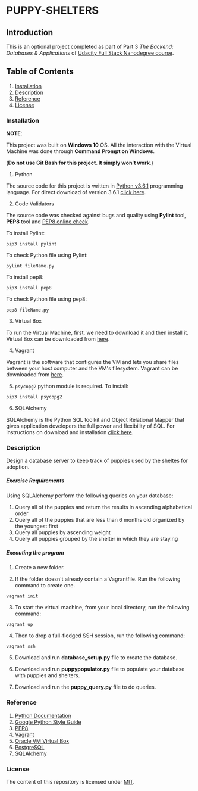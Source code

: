 # PUPPY-SHELTERS

## Introduction
This is an optional project completed as part of Part 3 *The Backend: Databases & Applications* of [Udacity Full Stack Nanodegree course](https://in.udacity.com/course/full-stack-web-developer-nanodegree--nd004/).

## Table of Contents
1. [Installation](#installation)
2. [Description](#description)
3. [Reference](#reference)
4. [License](#license)

### Installation

**NOTE**: 

This project was built on **Windows 10** OS. All the interaction with the Virtual Machine was done through **Command Prompt on Windows**.

(**Do not use Git Bash for this project. It simply won't work**.)

1. Python

The source code for this project is written in [Python v3.6.1](https://www.python.org/downloads/) programming language.
For direct download of version 3.6.1 [click here](https://www.python.org/ftp/python/3.6.1/python-3.6.1.exe).

2. Code Validators

The source code was checked against bugs and quality using **Pylint** tool, **PEP8** tool and [PEP8 online check](http://pep8online.com).

To install Pylint:

```
pip3 install pylint
```

To check Python file using Pylint:

```
pylint fileName.py
```

To install pep8:

```
pip3 install pep8
```


To check Python file using pep8:

```
pep8 fileName.py
```

3. Virtual Box

To run the Virtual Machine, first, we need to download it and then install it.
Virtual Box can be downloaded from [here](https://www.virtualbox.org/wiki/Downloads).

4. Vagrant

Vagrant is the software that configures the VM and lets you share files between your host computer and the VM's filesystem. 
Vagrant can be downloaded from [here](https://www.vagrantup.com/downloads.html).

5. `psycopg2` python module is required. To install:

```
pip3 install psycopg2
```

6. SQLAlchemy

SQLAlchemy is the Python SQL toolkit and Object Relational Mapper that gives application developers the full power and flexibility of SQL. For instructions on download and installation [click here](https://www.sqlalchemy.org/download.html).

### Description

Design a database server to keep track of puppies used by the sheltes for adoption.

##### Exercise Requirements

Using SQLAlchemy perform the following queries on your database:
1. Query all of the puppies and return the results in ascending alphabetical order
2. Query all of the puppies that are less than 6 months old organized by the youngest first
3. Query all puppies by ascending weight
4. Query all puppies grouped by the shelter in which they are staying

##### Executing the program

1. Create a new folder.

2. If the folder doesn't already contain a Vagrantfile. Run the following command to create one.
        
```
vagrant init
```
    
3. To start the virtual machine, from your local directory, run the following command:
        
```
vagrant up
```

4. Then to drop a full-fledged SSH session, run the following command:
        
```
vagrant ssh
```

5. Download and run **database_setup.py** file to create the database. 

6. Download and run **puppypopulator.py** file to populate your database with puppies and shelters.

7. Download and run the **puppy_query.py** file to do queries.


### Reference
1. [Python Documentation](https://docs.python.org/3/)
2. [Google Python Style Guide](https://google.github.io/styleguide/pyguide.html)
3. [PEP8](https://www.python.org/dev/peps/pep-0008/)
4. [Vagrant](https://www.vagrantup.com/)
5. [Oracle VM Virtual Box](https://www.virtualbox.org/)
6. [PostgreSQL](https://www.postgresql.org/)
7. [SQLAlchemy](https://www.sqlalchemy.org/)

### License
The content of this repository is licensed under [MIT](https://choosealicense.com/licenses/mit/).
